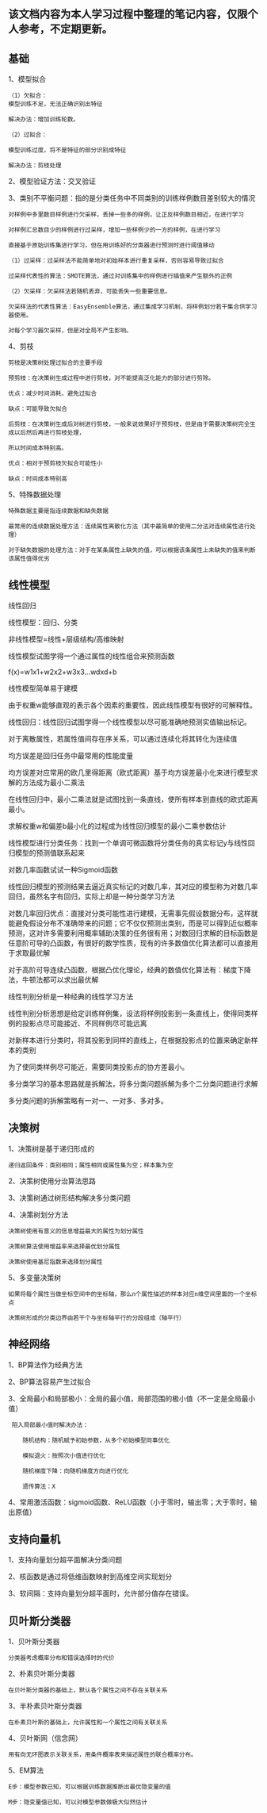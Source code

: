 ## 该文档内容为本人学习过程中整理的笔记内容，仅限个人参考，不定期更新。
## 基础

1、模型拟合

    （1）欠拟合：
    模型训练不足，无法正确识别出特征
  
    解决办法：增加训练轮数。
    
    （2）过拟合：

    模型训练过度，将不是特征的部分识别成特征
    
    解决办法：剪枝处理
    
2、模型验证方法：交叉验证

3、类别不平衡问题：指的是分类任务中不同类别的训练样例数目差别较大的情况

    对样例中多里数目样例进行欠采样，丢掉一些多的样例，让正反样例数目相近，在进行学习

    对样例汇总数目少的样例进行过采样，增加一些样例少的一方的样例，在进行学习

    直接基于原始训练集进行学习，但在用训练好的分类器进行预测时进行阈值移动

    （1）过采样：过采样法不能简单地对初始样本进行重复采样，否则容易导致过拟合
     
    过采样代表性的算法：SMOTE算法，通过对训练集中的样例进行插值来产生额外的正例

    （2）欠采样：欠采样法若随机丢弃，可能丢失一些重要信息。

    欠采样法的代表性算法：EasyEnsemble算法，通过集成学习机制，将样例划分若干集合供学习器使用。
    
    对每个学习器欠采样，但是对全局不产生影响。
   
4、剪枝
    
    剪枝是决策树处理过拟合的主要手段
    
    预剪枝：在决策树生成过程中进行剪枝，对不能提高泛化能力的部分进行剪除。
    
    优点：减少时间消耗，避免过拟合
    
    缺点：可能导致欠拟合
    
    后剪枝：在决策树生成后对树进行剪枝，一般来说效果好于预剪枝，但是由于需要决策树完全生成以后然后再进行剪枝处理，
    
    所以时间成本特别高。
    
    优点：相对于预剪枝欠拟合可能性小
    
    缺点：时间成本特别高
    
5、特殊数据处理

    特殊数据主要是指连续数据和缺失数据
    
    最常用的连续数据处理方法：连续属性离散化方法（其中最简单的使用二分法对连续属性进行处理）
    
    对于缺失数据的处理方法：对于在某条属性上缺失的值，可以根据该条属性上未缺失的值来判断该属性值得优劣
    
    

## 线性模型

   线性回归

   线性模型：回归、分类
     
   非线性模型=线性+层级结构/高维映射
     
   线性模型试图学得一个通过属性的线性组合来预测函数
   
   f(x)=w1x1+w2x2+w3x3...wdxd+b
   
   线性模型简单易于建模
   
   由于权重w能够直观的表示各个因素的重要性，因此线性模型有很好的可解释性。
   
   线性回归：线性回归试图学得一个线性模型以尽可能准确地预测实值输出标记。
   
   对于离散属性，若属性值间存在序关系，可以通过连续化将其转化为连续值
   
   均方误差是回归任务中最常用的性能度量
   
   均方误差对应常用的欧几里得距离（欧式距离）基于均方误差最小化来进行模型求解的方法成为最小二乘法
   
   在线性回归中，最小二乘法就是试图找到一条直线，使所有样本到直线的欧式距离最小。
   
   求解权重w和偏差b最小化的过程成为线性回归模型的最小二乘参数估计
   
   线性模型进行分类任务：找到一个单调可微函数将分类任务的真实标记y与线性回归模型的预测值联系起来
   
   对数几率函数试试一种Sigmoid函数
   
   线性回归模型的预测结果去逼近真实标记的对数几率，其对应的模型称为对数几率回归，虽然名字有回归，实际上却是一种分类学习方法
   
   对数几率回归优点：直接对分类可能性进行建模，无需事先假设数据分布，这样就能避免假设分布不准确带来的问题；它不仅仅预测出类别，而是可以得到近似概率预测，这对许多需要利用概率辅助决策的任务很有用；对数回归求解的目标函数是任意阶可导的凸函数，有很好的数学性质，现有的许多数值优化算法都可以直接用于求取最优解
   
   对于高阶可导连续凸函数，根据凸优化理论，经典的数值优化算法有：梯度下降法，牛顿法都可以求出最优解
   
   线性判别分析是一种经典的线性学习方法
   
   线性判别分析思想是给定训练样例集，设法将样例投影到一条直线上，使得同类样例的投影点尽可能接近、不同样例尽可能远离
   
   对新样本进行分类时，将其投影到同样的直线上，在根据投影点的位置来确定新样本的类别
   
   为了使同类样例尽可能近，需要同类投影点的协方差最小。
   
   多分类学习的基本思路就是拆解法，将多分类问题拆解为多个二分类问题进行求解
   
   多分类问题的拆解策略有一对一、一对多、多对多。
   

## 决策树

1、决策树是基于递归形成的

    递归返回条件：类别相同；属性相同或属性集为空；样本集为空

2、决策树使用分治算法思路

3、决策树通过树形结构解决多分类问题

4、决策树划分方法
    
    决策树使用有意义的信息增益最大的属性为划分属性

    决策树算法使用增益率来选择最优划分属性
    
    决策树使用基尼指数来选择划分属性
    
 5、多变量决策树
    
    如果将每个属性当做坐标空间中的坐标轴，那么n个属性描述的样本对应n维空间里面的一个坐标点
    
    决策树形成的分类边界由若干个与坐标轴平行的分段组成（轴平行）
    
## 神经网络

1、BP算法作为经典方法

2、BP算法容易产生过拟合

3、全局最小和局部极小：全局的最小值，局部范围的极小值（不一定是全局最小值）

     陷入局部最小值时解决办法：
     
        随机结构：随机赋予初始参数，从多个初始模型同事优化
        
        模拟退火：按照次小值进行优化
        
        随机梯度下降：向随机梯度方向进行优化
        
        遗传算法：X
        
4、常用激活函数：sigmoid函数、ReLU函数（小于零时，输出零；大于零时，输出原值）

## 支持向量机

1、支持向量划分超平面解决分类问题

2、核函数是通过将低维函数映射到高维空间实现划分

3、软间隔：支持向量划分超平面时，允许部分值存在错误。

## 贝叶斯分类器

1、贝叶斯分类器

    分类器考虑概率分布和错误选择时的代价

2、朴素贝叶斯分类器

    在贝叶斯分类器的基础上，默认各个属性之间不存在关联关系

3、半朴素贝叶斯分类器

    在朴素贝叶斯的基础上，允许属性和一个属性之间有关联关系

4、贝叶斯网（信念网）

    用有向无环图表示关联关系，用条件概率表来描述属性的联合概率分布。
    
5、EM算法

    E步：模型参数已知，可以根据训练数据推断出最优隐变量的值
    
    M步：隐变量值已知，可以对模型参数做极大似然估计


